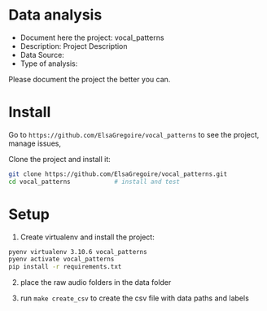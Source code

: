 # Data analysis
- Document here the project: vocal_patterns
- Description: Project Description
- Data Source:
- Type of analysis:

Please document the project the better you can.

# Install

Go to `https://github.com/ElsaGregoire/vocal_patterns` to see the project, manage issues,

Clone the project and install it:

```bash
git clone https://github.com/ElsaGregoire/vocal_patterns.git
cd vocal_patterns            # install and test
```
# Setup

1. Create virtualenv and install the project:
```bash
pyenv virtualenv 3.10.6 vocal_patterns
pyenv activate vocal_patterns
pip install -r requirements.txt
```

2. place the raw audio folders in the data folder

3. run `make create_csv` to create the csv file with data paths and labels